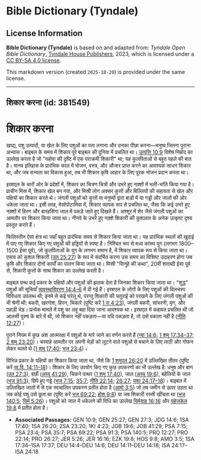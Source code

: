 # Bible Dictionary (Tyndale)

## License Information

**Bible Dictionary (Tyndale)** is based on and adapted from: _Tyndale Open Bible Dictionary_, [Tyndale House Publishers](https://tyndaleopenresources.com/), 2023, which is licensed under a [CC BY-SA 4.0 license](https://creativecommons.org/licenses/by-sa/4.0/legalcode.en).

This markdown version (created `2025-10-20`) is provided under the same license.



--------------------------------

## शिकार करना (id: 381549)

शिकार करना
==========

खाद्य, पशु उत्पादों, या खेल के लिए पशुओं का पता लगाना और उनका पीछा करना—मनुष्य जितना पुराना अभ्यास। बाइबल के समय में शिकार पूरे बाइबल की दुनिया में प्रचलित था। [उत्पत्ति 10:9](https://ref.ly/Gen10:9) विशेष निम्रोद का उल्लेख करता है जो "यहोवा की दृष्टि में एक पराक्रमी शिकारी" था; यह कुलपिताओं से बहुत पहले की बात है। मानव इतिहास के प्रारंभिक काल में भोजन, वस्त्र, और औजार प्राप्त करने का आवश्यक साधन शिकार था, और जब सभ्यता का विकास हुआ, तब भी शिकार कृषि आहार के लिए पूरक भोजन प्रदान करता था।

इस्राएल के चारों ओर के प्रदेशों में, शिकार का चित्रण चित्रों और उभरे हुए नक़्शों में भली\-भांति किया गया है। प्राचीन मिस्र में, शिकार खेल बन गया, और मिस्री लोग अक्सर कुत्तों और बिल्लियों की सहायता से खेल और पक्षियों का शिकार करते थे। जंगली पशुओं को कुत्तों या मनुष्यों द्वारा बाड़ों में या गड्ढों और जालों की ओर धकेला जाता था। इसी तरह, मेसोपोटामिया में, शिकार व्यापक रूप से प्रचलित था, जैसा कि कई उभरे हुए नक़्शों में हिरण और बारहसिंगा जाल में पकड़े जाते हुए दिखते हैं। अश्शूर में शेर जैसे जंगली पशुओं का आमतौर पर शिकार किया जाता था। नीनवे के उभरे हुए नक़्शे शिकारी की कुशलता के अनेक उत्कृष्ट दृश्य प्रस्तुत करते हैं।

फिलिस्तीन ऐसा क्षेत्र था जहाँ बहुत प्रारंभिक समय से शिकार किया जाता था। यह प्रारंभिक स्थलों की खुदाई में पाए गए शिकार किए गए पशुओं की हड्डियों से स्पष्ट है। निश्चित रूप से मध्य कांस्य युग (लगभग 1800–1500 ईसा पूर्व), जो कुलपिताओं के युग के लगभग समान है, में शिकार व्यापक रूप से किया जाता था। एसाव को कुशल शिकारी ([उत 25:27](https://ref.ly/Gen25:27)) के रूप में संदर्भित करना उस समय का विशिष्ट उदाहरण होगा जब कृषि और शिकार दोनों कार्यों का पालन किया जाता था। मिस्री "सिनुहे की कथा", 20वीं शताब्दी ईसा पूर्व से, शिकारी कुत्तों के साथ शिकार का उल्लेख करती है।

बाइबल ग्रन्थ कई प्रकार के पक्षियों और पशुओं की झलक देता है जिनका शिकार किया जाता था। "शुद्ध" पशुओं की सूचियाँ [व्यवस्थाविवरण 14:4–6](https://ref.ly/Deut14:4-Deut14:6) में दी गई हैं। इस्राएल के लोगों के लिए पशुओं की दिलचस्प विविधता उपलब्ध थी; इनमे से कई घरेलू थे, परन्तु शिकारी की चतुराई को परखने के लिए जंगली पशुओं की भी श्रेणी थी: बकरी, खरगोश, हिरन, चिकारे (पुष्टि करें [1 रा 4:23](https://ref.ly/1Kgs4:23)), जंगली बकरी, सांभरनी, मृग, और पहाड़ी भेड़। प्रत्येक मामले में पशु का लहू बहा दिया जाना आवश्यक था। इस्राएल में कहावत प्रचलित थी जो आलसी पुरुष के बारे में थी, जो शिकार नहीं पकड़ता—या यदि पकड़ता है, तो उसे पकाता नहीं है ([नीति 12:27](https://ref.ly/Prov12:27))।

पुराने नियम में कुछ अंश आत्मरक्षा में पशुओं के मारे जाने का वर्णन करते हैं ([न्या 14:6](https://ref.ly/Judg14:6); [1 शमू 17:34–37](https://ref.ly/1Sam17:34-1Sam17:37); [2 शमू 23:20](https://ref.ly/2Sam23:20))। चरवाहे आमतौर पर अपनी भेड़ों को लूटने वाले पशुओं से बचाने के लिए लाठी और गोफन लेकर चलते थे ([1 शमू 17:40](https://ref.ly/1Sam17:40); [भज 23:4](https://ref.ly/Ps23:4))।

विभिन्न प्रकार के पक्षियों का शिकार किया जाता था, जैसे कि [1 शमूएल 26:20](https://ref.ly/1Sam26:20) में उल्लिखित तीतर (पुष्टि करें [व्य.वि. 14:11–18](https://ref.ly/Deut14:11-Deut14:18))। शिकार के लिए उपयोग किए गए कुछ उपकरणों का भी उल्लेख है: धनुष और बाण ([उत 27:3](https://ref.ly/Gen27:3)), बर्छी ([अय्यू 41:29](https://ref.ly/Job41:29)), चिकने पत्थर ([1 शमू 17:40](https://ref.ly/1Sam17:40)), जाल ([अय्यू 19:6](https://ref.ly/Job19:6)), बहेलियों के जाल ([भज 91:3](https://ref.ly/Ps91:3)), छिपे हुए गड्ढे ([भज 7:15](https://ref.ly/Ps7:15); [35:7](https://ref.ly/Ps35:7); [नीति 22:14](https://ref.ly/Prov22:14); [26:27](https://ref.ly/Prov26:27); [यशा 24:17–18](https://ref.ly/Isa24:17-Isa24:18))। बाइबल में उल्लिखित जालों में से एक स्वचालित उपकरण प्रतीत होता है ([आमो 3:5](https://ref.ly/Amos3:5)) जो तब जमीन से ऊपर उठता था जब कोई पशु उसे छूता था (पुष्टि करें [भज 69:22](https://ref.ly/Ps69:22); [होश 9:8](https://ref.ly/Hos9:8)) या जब शिकारी रस्सी खींचता था ([भज 140:5](https://ref.ly/Ps140:5); [यिर्म 5:26](https://ref.ly/Jer5:26))। पशुओं को जाल में धकेलने की विधि का उल्लेख [यिर्मयाह 16:16](https://ref.ly/Jer16:16) और [यहेजकेल 19:8](https://ref.ly/Ezek19:8) में प्रतीत होता है।

* **Associated Passages:** GEN 10:9; GEN 25:27; GEN 27:3; JDG 14:6; 1SA 17:40; 1SA 26:20; 2SA 23:20; 1KI 4:23; JOB 19:6; JOB 41:29; PSA 7:15; PSA 23:4; PSA 35:7; PSA 69:22; PSA 91:3; PSA 140:5; PRO 12:27; PRO 22:14; PRO 26:27; JER 5:26; JER 16:16; EZK 19:8; HOS 9:8; AMO 3:5; 1SA 17:34–1SA 17:37; DEU 14:4–DEU 14:6; DEU 14:11–DEU 14:18; ISA 24:17–ISA 24:18


